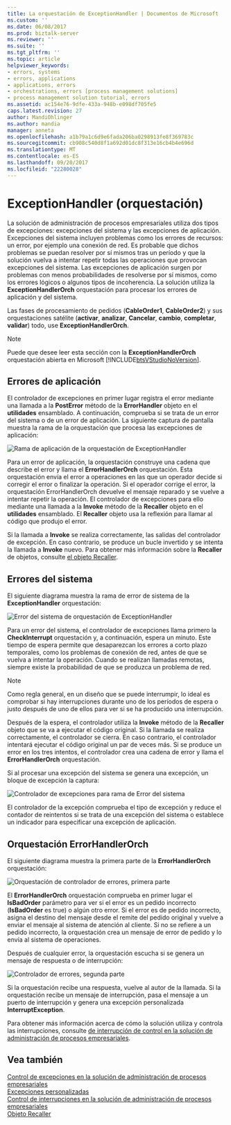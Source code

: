 ```yaml
---
title: La orquestación de ExceptionHandler | Documentos de Microsoft
ms.custom: ''
ms.date: 06/08/2017
ms.prod: biztalk-server
ms.reviewer: ''
ms.suite: ''
ms.tgt_pltfrm: ''
ms.topic: article
helpviewer_keywords:
- errors, systems
- errors, applications
- applications, errors
- orchestrations, errors [process management solutions]
- process management solution tutorial, errors
ms.assetid: ac154e76-9dfe-433a-948b-e098df705fe5
caps.latest.revision: 27
author: MandiOhlinger
ms.author: mandia
manager: anneta
ms.openlocfilehash: a1b79a1c6d9e6fada206ba0298913fe8f369783c
ms.sourcegitcommit: cb908c540d8f1a692d01dc8f313e16cb4b4e696d
ms.translationtype: MT
ms.contentlocale: es-ES
ms.lasthandoff: 09/20/2017
ms.locfileid: "22280028"
---
```

# <a name="the-exceptionhandler-orchestration"></a>ExceptionHandler (orquestación)
La solución de administración de procesos empresariales utiliza dos tipos de excepciones: excepciones del sistema y las excepciones de aplicación. Excepciones del sistema incluyen problemas como los errores de recursos: un error, por ejemplo una conexión de red. Es probable que dichos problemas se puedan resolver por sí mismos tras un período y que la solución vuelva a intentar repetir todas las operaciones que provocan excepciones del sistema. Las excepciones de aplicación surgen por problemas con menos probabilidades de resolverse por sí mismos, como los errores lógicos o algunos tipos de incoherencia. La solución utiliza la **ExceptionHandlerOrch** orquestación para procesar los errores de aplicación y del sistema.  
  
 Las fases de procesamiento de pedidos (**CableOrder1**, **CableOrder2**) y sus orquestaciones satélite (**activar**, **analizar**,  **Cancelar**, **cambio**, **completar**, **validar**) todo, use **ExceptionHandlerOrch**.  
  
> [!NOTE]
>  Puede que desee leer esta sección con la **ExceptionHandlerOrch** orquestación abierta en Microsoft [!INCLUDE[btsVStudioNoVersion](../includes/btsvstudionoversion-md.md)].  
  
## <a name="application-errors"></a>Errores de aplicación  
 El controlador de excepciones en primer lugar registra el error mediante una llamada a la **PostError** método de la **ErrorHandler** objeto en el **utilidades** ensamblado. A continuación, comprueba si se trata de un error del sistema o de un error de aplicación. La siguiente captura de pantalla muestra la rama de la orquestación que procesa las excepciones de aplicación:  
  
 ![Rama de aplicación de la orquestación de ExceptionHandler](../core/media/applicationerrorbranchofexceptionhandler.gif "ApplicationErrorBranchofExceptionHandler")  
  
 Para un error de aplicación, la orquestación construye una cadena que describe el error y llama el **ErrorHandlerOrch** orquestación. Esta orquestación envía el error a operaciones en las que un operador decide si corregir el error o finalizar la operación. Si el operador corrige el error, la orquestación ErrorHandlerOrch devuelve el mensaje reparado y se vuelve a intentar repetir la operación. El controlador de excepciones para ello mediante una llamada a la **Invoke** método de la **Recaller** objeto en el **utilidades** ensamblado. El **Recaller** objeto usa la reflexión para llamar al código que produjo el error.  
  
 Si la llamada a **Invoke** se realiza correctamente, las salidas del controlador de excepción. En caso contrario, se produce un bucle invertido y se intenta la llamada a **Invoke** nuevo. Para obtener más información sobre la **Recaller** de objetos, consulte [el objeto Recaller](../core/the-recaller-object.md).  
  
## <a name="system-errors"></a>Errores del sistema  
 El siguiente diagrama muestra la rama de error de sistema de la **ExceptionHandler** orquestación:  
  
 ![Error del sistema de orquestación de ExceptionHandler](../core/media/systemerrorbranchofexceptionhandler.gif "SystemErrorBranchofExceptionHandler")  
  
 Para un error del sistema, el controlador de excepciones llama primero la **CheckInterrupt** orquestación y, a continuación, espera un minuto. Este tiempo de espera permite que desaparezcan los errores a corto plazo temporales, como los problemas de conexión de red, antes de que se vuelva a intentar la operación. Cuando se realizan llamadas remotas, siempre existe la probabilidad de que se produzca un problema de red.  
  
> [!NOTE]
>  Como regla general, en un diseño que se puede interrumpir, lo ideal es comprobar si hay interrupciones durante uno de los períodos de espera o justo después de uno de ellos para ver si se ha producido una interrupción.  
  
 Después de la espera, el controlador utiliza la **Invoke** método de la **Recaller** objeto que se va a ejecutar el código original. Si la llamada se realiza correctamente, el controlador se cierra. En caso contrario, el controlador intentará ejecutar el código original un par de veces más. Si se produce un error en los tres intentos, el controlador crea una cadena de error y llama el **ErrorHandlerOrch** orquestación.  
  
 Si al procesar una excepción del sistema se genera una excepción, un bloque de excepción la captura:  
  
 ![Controlador de excepciones para rama de Error del sistema](../core/media/exceptionhandlerofsystemerrorbranch.gif "ExceptionHandlerofSystemErrorBranch")  
  
 El controlador de la excepción comprueba el tipo de excepción y reduce el contador de reintentos si se trata de una excepción del sistema o establece un indicador para especificar una excepción de aplicación.  
  
## <a name="the-errorhandlerorch-orchestration"></a>Orquestación ErrorHandlerOrch  
 El siguiente diagrama muestra la primera parte de la **ErrorHandlerOrch** orquestación:  
  
 ![Orquestación de controlador de errores, primera parte](../core/media/errorhandlerfirstpart.gif "ErrorHandlerFirstPart")  
  
 El **ErrorHandlerOrch** orquestación comprueba en primer lugar el **IsBadOrder** parámetro para ver si el error es un pedido incorrecto (**IsBadOrder** es true) o algún otro error. Si el error es de pedido incorrecto, asigna el destino del mensaje desde el remite del pedido original y vuelve a enviar el mensaje al sistema de atención al cliente. Si no se refiere a un pedido incorrecto, la orquestación crea un mensaje de error de pedido y lo envía al sistema de operaciones.  
  
 Después de cualquier error, la orquestación escucha si se genera un mensaje de respuesta o de interrupción:  
  
 ![Controlador de errores, segunda parte](../core/media/errorhandlersecondpart.gif "ErrorHandlerSecondPart")  
  
 Si la orquestación recibe una respuesta, vuelve al autor de la llamada. Si la orquestación recibe un mensaje de interrupción, pasa el mensaje a un puerto de interrupción y genera una excepción personalizada **InterruptException**.  
  
 Para obtener más información acerca de cómo la solución utiliza y controla las interrupciones, consulte [de interrupción de control en la solución de administración de procesos empresariales](../core/interrupt-handling-in-the-business-process-management-solution.md).  
  
## <a name="see-also"></a>Vea también  
 [Control de excepciones en la solución de administración de procesos empresariales](../core/exception-handling-in-the-business-process-management-solution.md)   
 [Excepciones personalizadas](../core/custom-exceptions.md)   
 [Control de interrupciones en la solución de administración de procesos empresariales](../core/interrupt-handling-in-the-business-process-management-solution.md)   
 [Objeto Recaller](../core/the-recaller-object.md)
